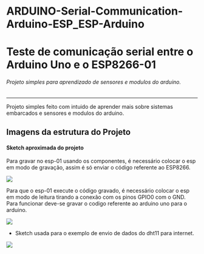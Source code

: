 # ARDUINO-Serial-Communication-Arduino-ESP_ESP-Arduino

# Teste de comunicação serial entre o Arduino Uno e o ESP8266-01
###### Projeto simples para aprendizado de sensores e modulos do arduino.
--------

Projeto simples feito com intuido de aprender mais sobre sistemas embarcados e sensores e modulos do arduino.

## Imagens da estrutura do Projeto
#### Sketch aproximada do projeto

Para gravar no esp-01 usando os componentes, é necessário colocar o esp em modo de gravação, assim é só enviar o código referente ao ESP8266.

![](/_imgs/Robocore_ESP_01_Modo_de_Gravação.jpeg)

Para que o esp-01 execute o código gravado, é necessário colocar o esp em modo de leitura tirando a conexão com os pinos GPIO0 com o GND. Para funcionar deve-se gravar o codigo referente ao arduino uno para o arduino.

![](/_imgs/Robocore_ESP_01_Modo_de_Leitura.jpeg)

* Sketch usada para o exemplo de envio de dados do dht11 para internet.

![](/_imgs/Robocore_ESP_01_Modo_de_Gravação_2.jpeg)